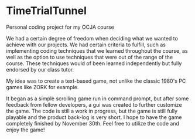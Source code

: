 TimeTrialTunnel
===============

Personal coding project for my OCJA course

We had a certain degree of freedom when deciding what we wanted to achieve with our projects. We had certain criteria to fulfill, such as implementing coding techniques that we learned throughout the course, as well as the option to use techniques that were out of the range of the course. These techniques would of been learned independently but fully endorsed by our class tutor.

My idea was to create a text-based game, not unlike the classic 1980's PC games like ZORK for example.

It began as a simple scrolling game run in command prompt, but after some feedback from fellow developers, a gui was created to further customize the game. The code is still a work in progress, but the game is still fully playable and the product back-log is very short. I hope to have the game completely finished by November 30th. Feel free to utilize the code and enjoy the game!
